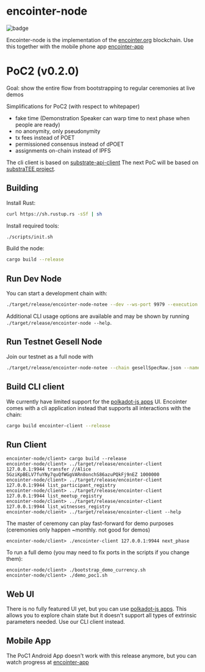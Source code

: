 # encointer-node

![badge](https://img.shields.io/badge/substrate-2.0.0-success)

Encointer-node is the implementation of the [encointer.org](https://encointer.org) blockchain.
Use this together with the mobile phone app [encointer-app](https://github.com/encointer/encointer-app) 

# PoC2 (v0.2.0)
Goal: show the entire flow from bootstrapping to regular ceremonies at live demos

Simplifications for PoC2 (with respect to whitepaper)

* fake time (Demonstration Speaker can warp time to next phase when people are ready)
* no anonymity, only pseudonymity
* tx fees instead of POET
* permissioned consensus instead of dPOET
* assignments on-chain instead of IPFS

The cli client is based on [substrate-api-client](https://github.com/scs/substrate-api-client)
The next PoC will be based on [substraTEE project](https://github.com/scs/substraTEE). 

## Building

Install Rust:

```bash
curl https://sh.rustup.rs -sSf | sh
```

Install required tools:

```bash
./scripts/init.sh
```

Build the node:

```bash
cargo build --release
```

## Run Dev Node

You can start a development chain with:

```bash
./target/release/encointer-node-notee --dev --ws-port 9979 --execution native -lruntime=debug 2>&1 | grep --color=always -e "^" -e 'DEBUG runtime'
```

Additional CLI usage options are available and may be shown by running `./target/release/encointer-node --help`.

## Run Testnet Gesell Node
Join our testnet as a full node with 

```bash
./target/release/encointer-node-notee --chain gesellSpecRaw.json --name giveyournodeaname
```

## Build CLI client
We currently have limited support for the [polkadot-js apps](https://polkadot.js.org/apps) UI. Encointer comes with a cli application instead that supports all interactions with the chain:

```bash
cargo build encointer-client --release
```

## Run Client

```
encointer-node/client> cargo build --release
encointer-node/client> ../target/release/encointer-client 127.0.0.1:9944 transfer //Alice 5GziKpBELV7fuYNy7quQfWGgVARn8onchS86azuPQkFj9nEZ 1000000
encointer-node/client> ../target/release/encointer-client 127.0.0.1:9944 list_participant_registry
encointer-node/client> ../target/release/encointer-client 127.0.0.1:9944 list_meetup_registry
encointer-node/client> ../target/release/encointer-client 127.0.0.1:9944 list_witnesses_registry
encointer-node/client> ../target/release/encointer-client --help
``` 
The master of ceremony can play fast-forward for demo purposes (ceremonies only happen ~monthly. not good for demos)
```
encointer-node/client> ./encointer-client 127.0.0.1:9944 next_phase
```

To run a full demo (you may need to fix ports in the scripts if you change them):
```
encointer-node/client> ./bootstrap_demo_currency.sh
encointer-node/client> ./demo_poc1.sh
```

## Web UI

There is no fully featured UI yet, but you can use [polkadot-js apps](https://github.com/polkadot-js/apps). 
This allows you to explore chain state but it doesn't support all types of extrinsic parameters needed. Use our CLI client instead.

## Mobile App

The PoC1 Android App doesn't work with this release anymore, but you can watch progress at [encointer-app](https://github.com/encointer/encointer-app)
